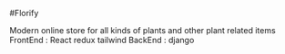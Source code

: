 #Florify

Modern online store for all kinds of plants and other plant related items
FrontEnd : React redux tailwind
BackEnd : django
